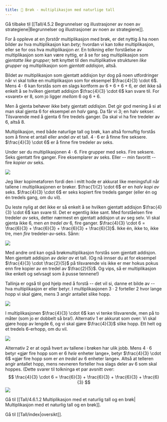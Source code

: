 ```yaml
---
title: 📄 Brøk - multiplikasjon med naturlige tall
---
```

Gå tilbake til [[Tall/4.5.2 Begrunnelser og illustrasjoner av noen av strategiene|Begrunnelser og illustrasjoner av noen av strategiene]]. 

For å oppleve at en *forstår* multiplikasjon med brøk, er det nyttig å ha noen bilder av hva multiplikasjon kan *bety;* hvordan vi kan *tolke* multiplikasjon, eller se for oss hva multiplikasjon *er.* En tolkning eller forståelse av multiplikasjon som kan være nyttig, er å se for seg multiplikasjon som *gjentatte like grupper;* tett knyttet til den multiplikative strukturen *like grupper* og multiplikasjon som *gjentatt addisjon,* altså.

Bildet av multiplikasjon som gjentatt addisjon byr dog på noen utfordringer når vi skal tolke en multiplikasjon som for eksempel $\frac{4}{3} \cdot 6$. Mens $4 \cdot 6$ kan forstås som en slags 
kortform av $6 + 6 + 6 + 6$, er det ikke så enkelt å se hvilken gjentatt addisjon $\frac{4}{3} \cdot 6$ kan svare til. For «svaret» er $8$, som jo ligger *mellom* $6$ og $6 + 6$.

Men å gjenta behøver ikke bety gjentatt *addisjon.* Det gir god mening å si at man skal gjenta $6$ for eksempel *en halv* gang. Da får vi $3$; en halv sekser. Tilsvarende med å gjenta $6$ fire tredels ganger. Da skal vi ha fire tredeler av $6$, altså $8$.

Multiplikasjon, med både naturlige tall og brøk, kan altså fornuftig forstås som å finne et antall eller andel *av* et tall. $4 \cdot 6$ er å finne fire seksere. $\frac{4}{3} \cdot 6$ er å finne fire tredeler av seks.

Under ser du multiplikasjonen $4 \cdot 6$. Fire grupper med seks. Fire seksere. Seks gjentatt fire ganger. Fire eksemplarer av seks. Eller -- min favoritt -- fire *kopier av* seks.

![](Files/media/image35.png)

Jeg liker kopimetaforen fordi den i mitt hode er akkurat like meningsfull når tallene i multiplikasjonen er brøker. $\frac{1}{2} \cdot 6$ er en *halv kopi av* seks. $\frac{4}{3} \cdot 6$ er seks kopiert fire tredels ganger (eller én og én tredels gang, om du
vil).

Du leste nylig at det ikke er så enkelt å se hvilken gjentatt addisjon $\frac{4}{3} \cdot 6$ kan svare til. Det er egentlig ikke sant. Med forståelsen fire tredeler *av* seks, detter nærmest en gjentatt addisjon ut av seg selv. Vi skal gjenta ikke $6$, men *en tredel av* $6$*,* fire ganger.
$\frac{4}{3} \cdot 6 = \frac{6}{3} + \frac{6}{3} + \frac{6}{3} + \frac{6}{3}$. Ikke én, ikke to, ikke tre, men *fire* tredeler-av-seks. Sånn:

![](Files/media/image36.png)

Med andre ord kan også brøkmultiplikasjon forstås som gjentatt addisjon. Men gjentatt addisjon av *deler av* et tall. (Og nå innser du at for eksempel $\frac{4}{3} \cdot \frac{2}{5}$ på tilsvarende vis ikke er mer hokus pokus enn fire kopier av en tredel av $\frac{2}{5}$. Og vips, så er multiplikasjon like enkelt og selvsagt som å pusse tennene!)

Tallinja er også til god hjelp med å forstå -- det vil si, danne et bilde av -- hva multiplikasjon er eller betyr. I multiplikasjonen $3 \cdot 2$ forteller $2$ hvor lange hopp vi skal gjøre, mens $3$ angir antallet slike hopp.

![](Files/media/image37.png)

I multiplikasjonen $\frac{4}{3} \cdot 6$ kan vi tenke tilsvarende, men på to måter (som jo er dobbelt så bra!). Alternativ 1 er akkurat som over: Vi skal gjøre hopp av lengde $6$, og vi skal gjøre $\frac{4}{3}$ slike hopp. Ett helt og et tredels $6$-erhopp, om du vil.

![](Files/media/image38.png)


Alternativ 2 er at også hvert av tallene i brøken har ulik jobb. Mens $4 \cdot 6$ betyr «gjør fire hopp som er $6$ *hele* enheter lange», betyr $\frac{4}{3} \cdot 6$ «gjør fire hopp som er *en tredel* av $6$ enheter lange». Altså at telleren angir antallet hopp, mens nevneren forteller hva slags deler av $6$ som skal hoppes. (Dette svarer til tolkninga et par avsnitt over: 
$$
\frac{4}{3} \cdot 6 = \frac{6}{3} + \frac{6}{3} + \frac{6}{3} + \frac{6}{3}
$$
![](Files/media/image39.png)



Gå til [[Tall/4.6.1.2 Multiplikasjon med et naturlig tall og en brøk| Multiplikasjon med et naturlig tall og en brøk]].


Gå til [[Tall/index|oversikt]].